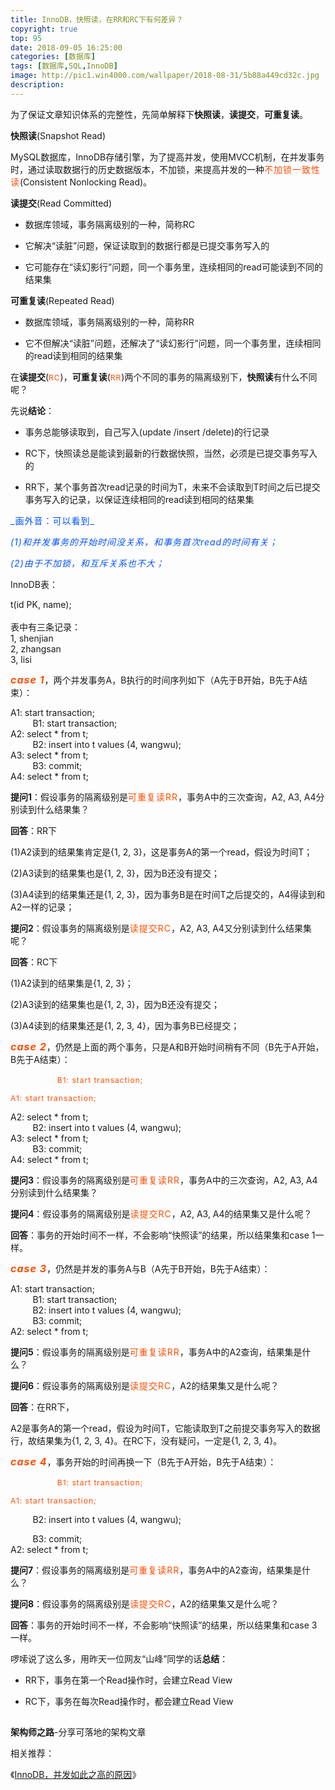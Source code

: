 ```yaml
---
title: InnoDB，快照读，在RR和RC下有何差异？
copyright: true
top: 95
date: 2018-09-05 16:25:00
categories: [数据库]
tags: [数据库,SQL,InnoDB]
image: http://pic1.win4000.com/wallpaper/2018-08-31/5b88a449cd32c.jpg
description: 
---
```


<span></span>

<!--more-->

为了保证文章知识体系的完整性，先简单解释下**快照读**，**读提交**，**可重复读**。
  

**快照读**(Snapshot Read)

MySQL数据库，InnoDB存储引擎，为了提高并发，使用MVCC机制，在并发事务时，通过读取数据行的历史数据版本，不加锁，来提高并发的一种<span style="letter-spacing: 1px;font-size: 14px;color: rgb(255, 76, 0);">不加锁一致性读</span>(Consistent Nonlocking Read)。

  

**读提交**(Read Committed)

*   数据库领域，事务隔离级别的一种，简称RC
    
*   它解决“读脏”问题，保证读取到的数据行都是已提交事务写入的
    
*   它可能存在“读幻影行”问题，同一个事务里，连续相同的read可能读到不同的结果集
    

  

**可重复读**(Repeated Read)

*   数据库领域，事务隔离级别的一种，简称RR
    
*   它不但解决“读脏”问题，还解决了“读幻影行”问题，同一个事务里，连续相同的read读到相同的结果集
    

  

在**读提交**(<span style="color: rgb(255, 76, 0);letter-spacing: 1px;font-size: 12px;">RC</span>)，**可重复读**(<span style="color: rgb(255, 76, 0);letter-spacing: 1px;font-size: 12px;">RR</span>)两个不同的事务的隔离级别下，**快照读**有什么不同呢？  

  

先说**结论**：

*   事务总能够读取到，自己写入(update /insert /delete)的行记录
    
*   RC下，快照读总是能读到最新的行数据快照，当然，必须是已提交事务写入的
    
*   RR下，某个事务首次read记录的时间为T，未来不会读取到T时间之后已提交事务写入的记录，以保证连续相同的read读到相同的结果集  
    
<span style="font-size: 14px;letter-spacing: 1px;color: rgb(0, 82, 255);">
_画外音：可以看到_</span>

<span style="font-size: 14px;letter-spacing: 1px;color: rgb(0, 82, 255);">_(1)和并发事务的开始时间没关系，和事务首次read的时间有关；_</span>

<span style="font-size: 14px;letter-spacing: 1px;color: rgb(0, 82, 255);">_(2)由于不加锁，和互斥关系也不大；_</span>

  
InnoDB表：  

t(id PK, name);  
   
表中有三条记录：  
1, shenjian  
2, zhangsan  
3, lisi

  

<span style="color: rgb(255, 76, 0);font-size: 16px;"><em><strong><span style="letter-spacing: 1px;font-size: 16px;">case 1</span></strong></em></span>，两个并发事务A，B执行的时间序列如下（A先于B开始，B先于A结束）：

A1: start transaction;  
         B1: start transaction;  
A2: select * from t;  
         B2: insert into t values (4, wangwu);  
A3: select * from t;  
         B3: commit;  
A4: select * from t;

  

**提问1**：假设事务的隔离级别是<span style="color: rgb(255, 76, 0);letter-spacing: 1px;font-size: 14px;">可重复读RR</span>，事务A中的三次查询，A2, A3, A4分别读到什么结果集？

**回答**：RR下

(1)A2读到的结果集肯定是{1, 2, 3}，这是事务A的第一个read，假设为时间T；

(2)A3读到的结果集也是{1, 2, 3}，因为B还没有提交；

(3)A4读到的结果集还是{1, 2, 3}，因为事务B是在时间T之后提交的，A4得读到和A2一样的记录；

  
**提问2**：假设事务的隔离级别是<span style="color: rgb(255, 76, 0);letter-spacing: 1px;font-size: 14px;">读提交RC</span>，A2, A3, A4又分别读到什么结果集呢？

**回答**：RC下

(1)A2读到的结果集是{1, 2, 3}；

(2)A3读到的结果集也是{1, 2, 3}，因为B还没有提交；

(3)A4读到的结果集还是{1, 2, 3, 4}，因为事务B已经提交；

  

<span style="color: rgb(255, 76, 0);font-size: 16px;"><em><strong><span style="letter-spacing: 1px;font-size: 16px;">case 2</span></strong></em></span>，仍然是上面的两个事务，只是A和B开始时间稍有不同（B先于A开始，B先于A结束）：  

         <span style="margin: 0px;padding: 0px;color: rgb(255, 76, 0);letter-spacing: 1px;font-size: 12px;">&nbsp; &nbsp; &nbsp; &nbsp;&nbsp; B1: start transaction;</span>

<span style="margin: 0px;padding: 0px;color: rgb(255, 76, 0);letter-spacing: 1px;font-size: 12px;">A1: start transaction;</span>

A2: select * from t;  
         B2: insert into t values (4, wangwu);  
A3: select * from t;  
         B3: commit;  
A4: select * from t;  

  

**提问3**：假设事务的隔离级别是<span style="color: rgb(255, 76, 0);letter-spacing: 1px;font-size: 14px;">可重复读RR</span>，事务A中的三次查询，A2, A3, A4分别读到什么结果集？  

**提问4**：假设事务的隔离级别是<span style="color: rgb(255, 76, 0);letter-spacing: 1px;font-size: 14px;">读提交RC</span>，A2, A3, A4的结果集又是什么呢？  
  

**回答**：事务的开始时间不一样，不会影响“快照读”的结果，所以结果集和case 1一样。

  

<span style="color: rgb(255, 76, 0);font-size: 16px;"><em><strong><span style="letter-spacing: 1px;font-size: 16px;">case 3</span></strong></em></span>，仍然是并发的事务A与B（A先于B开始，B先于A结束）：

A1: start transaction;  
         B1: start transaction;  
         B2: insert into t values (4, wangwu);  
         B3: commit;  
A2: select * from t;  

  

**提问5**：假设事务的隔离级别是<span style="color: rgb(255, 76, 0);letter-spacing: 1px;font-size: 14px;">可重复读RR</span>，事务A中的A2查询，结果集是什么？  

**提问6**：假设事务的隔离级别是<span style="color: rgb(255, 76, 0);letter-spacing: 1px;font-size: 14px;">读提交RC</span>，A2的结果集又是什么呢？  

  

**回答**：在RR下，

A2是事务A的第一个read，假设为时间T，它能读取到T之前提交事务写入的数据行，故结果集为{1, 2, 3, 4}。在RC下，没有疑问，一定是{1, 2, 3, 4}。

  

<span style="color: rgb(255, 76, 0);font-size: 16px;"><em><strong><span style="letter-spacing: 1px;font-size: 16px;">case 4</span></strong></em></span>，事务开始的时间再换一下（B先于A开始，B先于A结束）：

         <span style="color: rgb(255, 76, 0);letter-spacing: 1px;font-size: 12px;">&nbsp; &nbsp; &nbsp; &nbsp;&nbsp; B1: start transaction;</span>

<span style="color: rgb(255, 76, 0);letter-spacing: 1px;font-size: 12px;display: inline !important;float: none;background-color: transparent;">A1: start transaction;</span>

         B2: insert into t values (4, wangwu);  

         B3: commit;  
A2: select * from t;

  

**提问7**：假设事务的隔离级别是<span style="color: rgb(255, 76, 0);letter-spacing: 1px;font-size: 14px;">可重复读RR</span>，事务A中的A2查询，结果集是什么？  

**提问8**：假设事务的隔离级别是<span style="color: rgb(255, 76, 0);letter-spacing: 1px;font-size: 14px;">读提交RC</span>，A2的结果集又是什么呢？

  

**回答**：事务的开始时间不一样，不会影响“快照读”的结果，所以结果集和case 3一样。

  

啰嗦说了这么多，用昨天一位网友“山峰”同学的话**总结**：

*   RR下，事务在第一个Read操作时，会建立Read View
    
*   RC下，事务在每次Read操作时，都会建立Read View
    

**![](data:image/gif;base64,iVBORw0KGgoAAAANSUhEUgAAAAEAAAABCAYAAAAfFcSJAAAADUlEQVQImWNgYGBgAAAABQABh6FO1AAAAABJRU5ErkJggg==)**

**架构师之路**-分享可落地的架构文章

  

相关推荐：  

《[InnoDB，并发如此之高的原因](https://yfzhou.coding.me/2018/08/14/InnoDB%E5%B9%B6%E5%8F%91%E5%A6%82%E6%AD%A4%E9%AB%98%EF%BC%8C%E5%8E%9F%E5%9B%A0%E7%AB%9F%E7%84%B6%E5%9C%A8%E8%BF%99%EF%BC%9F/)》